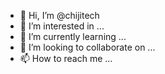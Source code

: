 - 👋 Hi, I’m @chijitech
- 👀 I’m interested in ...
- 🌱 I’m currently learning ...
- 💞️ I’m looking to collaborate on ...
- 📫 How to reach me ...

<!---
chijitech/chijitech is a ✨ special ✨ repository because its `README.md` (this file) appears on your GitHub profile.
You can click the Preview link to take a look at your changes.
--->
